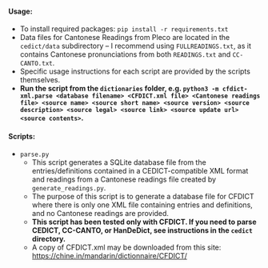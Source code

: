 #### Usage:
- To install required packages: `pip install -r requirements.txt`
- Data files for Cantonese Readings from Pleco are located in the `cedict/data` subdirectory – I recommend using `FULLREADINGS.txt`, as it contains Cantonese pronunciations from both `READINGS.txt` and `CC-CANTO.txt`.
- Specific usage instructions for each script are provided by the scripts themselves.
- **Run the script from the `dictionaries` folder, e.g. `python3 -m cfdict-xml.parse <database filename> <CFDICT.xml file> <Cantonese readings file> <source name> <source short name> <source version> <source description> <source legal> <source link> <source update url> <source contents>`.**

#### Scripts:
- `parse.py`
  - This script generates a SQLite database file from the entries/definitions contained in a CEDICT-compatible XML format and readings from a Cantonese readings file created by `generate_readings.py`.
  - The purpose of this script is to generate a database file for CFDICT where there is only one XML file containing entries and definitions, and no Cantonese readings are provided.
  - **This script has been tested only with CFDICT. If you need to parse CEDICT, CC-CANTO, or HanDeDict, see instructions in the `cedict` directory.**
  - A copy of CFDICT.xml may be downloaded from this site: https://chine.in/mandarin/dictionnaire/CFDICT/
